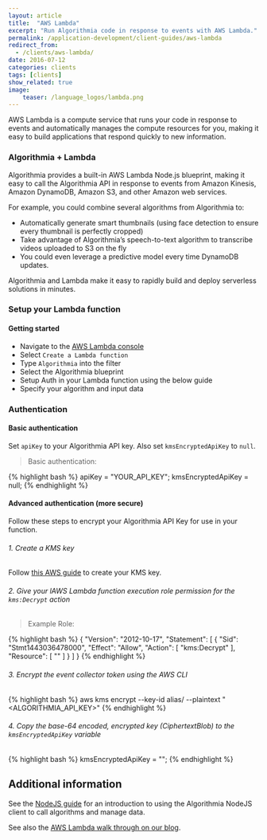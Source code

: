 ```yaml
---
layout: article
title:  "AWS Lambda"
excerpt: "Run Algorithmia code in response to events with AWS Lambda."
permalink: /application-development/client-guides/aws-lambda
redirect_from:
  - /clients/aws-lambda/
date: 2016-07-12
categories: clients
tags: [clients]
show_related: true
image:
    teaser: /language_logos/lambda.png
---
```


AWS Lambda is a compute service that runs your code in response to events and automatically manages the compute resources for you,
making it easy to build applications that respond quickly to new information.

### Algorithmia + Lambda

Algorithmia provides a built-in AWS Lambda Node.js blueprint, making it easy to call the Algorithmia API in response to events from Amazon Kinesis, Amazon DynamoDB, Amazon S3, and other Amazon web services.

For example, you could combine several algorithms from Algorithmia to:

* Automatically generate smart thumbnails (using face detection to ensure every thumbnail is perfectly cropped)
* Take advantage of Algorithmia’s speech-to-text algorithm to transcribe videos uploaded to S3 on the fly
* You could even leverage a predictive model every time DynamoDB updates.

Algorithmia and Lambda make it easy to rapidly build and deploy serverless solutions in minutes.

### Setup your Lambda function

#### Getting started

* Navigate to the [AWS Lambda console](https://console.aws.amazon.com/lambda/home)
* Select `Create a Lambda function`
* Type `Algorithmia` into the filter
* Select the Algorithmia blueprint
* Setup Auth in your Lambda function using the below guide
* Specify your algorithm and input data

### Authentication

#### Basic authentication

Set `apiKey` to your Algorithmia API key.
Also set `kmsEncryptedApiKey` to `null`.

> Basic authentication:

{% highlight bash %}
apiKey = "YOUR_API_KEY";
kmsEncryptedApiKey =  null;
{% endhighlight %}

#### Advanced authentication (more secure)

Follow these steps to encrypt your Algorithmia API Key for use in your function.

###### 1. Create a KMS key

Follow [this AWS guide](http://docs.aws.amazon.com/kms/latest/developerguide/create-keys.html) to create your KMS key.

###### 2. Give your lAWS Lambda function execution role permission for the `kms:Decrypt` action

> Example Role:

{% highlight bash %}
{
    "Version": "2012-10-17",
    "Statement": [
    {
        "Sid": "Stmt1443036478000",
        "Effect": "Allow",
        "Action": [
            "kms:Decrypt"
        ],
        "Resource": [
            "<your KMS key ARN>"
        ]
    }
    ]
}
{% endhighlight %}

###### 3. Encrypt the event collector token using the AWS CLI

{% highlight bash %}
aws kms encrypt --key-id alias/<KMS key name> --plaintext "<ALGORITHMIA_API_KEY>"
{% endhighlight %}

###### 4. Copy the base-64 encoded, encrypted key (CiphertextBlob) to the `kmsEncryptedApiKey` variable

{% highlight bash %}
kmsEncryptedApiKey = "<kmsEncryptedApiKey>";
{% endhighlight %}


## Additional information

See the [NodeJS guide](../node) for an introduction to using the Algorithmia NodeJS client to call algorithms and manage data.

See also the [AWS Lambda walk through on our blog](http://blog.algorithmia.com/post/133832621114/get-started-building-intelligent-serverless-apps).